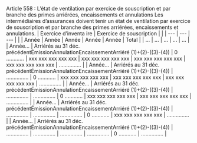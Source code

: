 Article 558 : L’état de ventilation par exercice de souscription et par branche des primes arriérées, encaissements et annulations
Les intermédiaires d’assurances doivent tenir un état de ventilation par exercice de souscription et par branche des primes arriérées, encaissements et annulations.
| Exercice d’inventa ire | Exercice de souscription |  |
| --- | --- | --- |
|  | Année | Année | Année | Année | Année | Total |
| ... | ... | ... | ... | ... |
| Année... | Arriérés au 31 déc. précédentÉmissionAnnulationEncaissementArriéré (1)+(2)-((3)-(4)) | 0 ............ | xxx xxx xxx xxx xxx | xxx xxx xxx xxx xxx | xxx xxx xxx xxx xxx | xxx xxx xxx xxx xxx | ............... |
| Année... | Arriérés au 31 déc. précédentÉmissionAnnulationEncaissementArriéré (1)+(2)-((3)-(4)) | ............... | 0 ............ | xxx xxx xxx xxx xxx | xxx xxx xxx xxx xxx | xxx xxx xxx xxx xxx | ............... |
| Année... | Arriérés au 31 déc. précédentÉmissionAnnulationEncaissementArriéré (1)+(2)-((3)-(4)) | ............... | ............... | 0 ............ | xxx xxx xxx xxx xxx | xxx xxx xxx xxx xxx | ............... |
| Année... | Arriérés au 31 déc. précédentÉmissionAnnulationEncaissementArriéré (1)+(2)-((3)-(4)) | ............... | ............... | ............... | 0 ............ | xxx xxx xxx xxx xxx | ............... |
| Année... | Arriérés au 31 déc. précédentÉmissionAnnulationEncaissementArriéré (1)+(2)-((3)-(4)) | ............... | ............... | ............... | ............... | 0 ............ | ............... |
